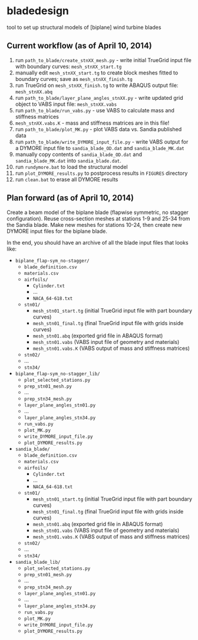 bladedesign
===========

tool to set up structural models of [biplane] wind turbine blades

Current workflow (as of April 10, 2014)
---------------------------------------
1. run `path_to_blade/create_stnXX_mesh.py` - write initial TrueGrid input file with boundary curves: `mesh_stnXX_start.tg`
2. manually edit `mesh_stnXX_start.tg` to create block meshes fitted to boundary curves; save as `mesh_stnXX_finish.tg`
3. run TrueGrid on `mesh_stnXX_finish.tg` to write ABAQUS output file: `mesh_stnXX.abq`
4. run `path_to_blade/layer_plane_angles_stnXX.py` - write updated grid object to VABS input file: `mesh_stnXX.vabs`
5. run `path_to_blade/run_vabs.py` - use VABS to calculate mass and stiffness matrices
6. `mesh_stnXX.vabs.K` - mass and stiffness matrices are in this file!
7. run `path_to_blade/plot_MK.py` - plot VABS data vs. Sandia published data
8. run `path_to_blade/write_DYMORE_input_file.py` - write VABS output for a DYMORE input file to `sandia_blade_OD.dat` and `sandia_blade_MK.dat`
9. manually copy contents of `sandia_blade_OD.dat` and `sandia_blade_MK.dat` into `sandia_blade.dat`.
10. run `rundymore.bat` to load the structural model
11. run `plot_DYMORE_results.py` to postprocess results in `FIGURES` directory
12. run `clean.bat` to erase all DYMORE results


Plan forward (as of April 10, 2014)
-----------------------------------
Create a beam model of the biplane blade (flapwise symmetric, no stagger configuration). Reuse cross-section meshes at stations 1-9 and 25-34 from the Sandia blade. Make new meshes for stations 10-24, then create new DYMORE input files for the biplane blade.

In the end, you should have an archive of all the blade input files that looks like:

* `biplane_flap-sym_no-stagger/`
  * `blade_definition.csv`
  * `materials.csv`
  * `airfoils/`
    * `Cylinder.txt`
    * ...
    * `NACA_64-618.txt`
  * `stn01/`
    * `mesh_stn01_start.tg` (initial TrueGrid input file with part boundary curves)
    * `mesh_stn01_final.tg` (final TrueGrid input file with grids inside curves)
    * `mesh_stn01.abq` (exported grid file in ABAQUS format)
    * `mesh_stn01.vabs` (VABS input file of geometry and materials)
    * `mesh_stn01.vabs.K` (VABS output of mass and stiffness matrices)
  * `stn02/`
  * ...
  * `stn34/`
* `biplane_flap-sym_no-stagger_lib/`
  * `plot_selected_stations.py`
  * `prep_stn01_mesh.py`
  * ...
  * `prep_stn34_mesh.py`
  * `layer_plane_angles_stn01.py`
  * ...
  * `layer_plane_angles_stn34.py`
  * `run_vabs.py`
  * `plot_MK.py`
  * `write_DYMORE_input_file.py`
  * `plot_DYMORE_results.py`
* `sandia_blade/`
  * `blade_definition.csv`
  * `materials.csv`
  * `airfoils/`
    * `Cylinder.txt`
    * ...
    * `NACA_64-618.txt`
  * `stn01/`
    * `mesh_stn01_start.tg` (initial TrueGrid input file with part boundary curves)
    * `mesh_stn01_final.tg` (final TrueGrid input file with grids inside curves)
    * `mesh_stn01.abq` (exported grid file in ABAQUS format)
    * `mesh_stn01.vabs` (VABS input file of geometry and materials)
    * `mesh_stn01.vabs.K` (VABS output of mass and stiffness matrices)
  * `stn02/`
  * ...
  * `stn34/`
* `sandia_blade_lib/`
  * `plot_selected_stations.py`
  * `prep_stn01_mesh.py`
  * ...
  * `prep_stn34_mesh.py`
  * `layer_plane_angles_stn01.py`
  * ...
  * `layer_plane_angles_stn34.py`
  * `run_vabs.py`
  * `plot_MK.py`
  * `write_DYMORE_input_file.py`
  * `plot_DYMORE_results.py`
